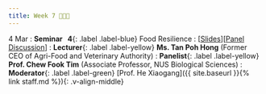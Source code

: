 ```yaml
---
title: Week 7 🍙🍤🍇
---
```


4 Mar
: **Seminar &nbsp; 4**{: .label .label-blue} Food Resilience
  : [[Slides]()][[Panel Discussion]()]
: **Lecturer**{: .label .label-yellow} **Ms. Tan Poh Hong** (Former CEO of Agri-Food and Veterinary Authority)
: **Panelist**{: .label .label-yellow} **Prof. Chew Fook Tim** (Associate Professor, NUS Biological Sciences)
: **Moderator**{: .label .label-green} [Prof. He Xiaogang]({{ site.baseurl }}{% link staff.md %}){: .v-align-middle}

